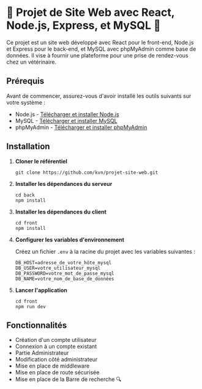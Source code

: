 # 🐾 Projet de Site Web avec React, Node.js, Express, et MySQL 🐶

Ce projet est un site web développé avec React pour le front-end, Node.js et Express pour le back-end, et MySQL avec phpMyAdmin comme base de données. Il vise à fournir une plateforme pour une prise de rendez-vous chez un vétérinaire.

## Prérequis

Avant de commencer, assurez-vous d'avoir installé les outils suivants sur votre système :

- Node.js - [Télécharger et installer Node.js](https://nodejs.org/)
- MySQL - [Télécharger et installer MySQL](https://www.mysql.com/)
- phpMyAdmin - [Télécharger et installer phpMyAdmin](https://www.phpmyadmin.net/)
  
## Installation

1. **Cloner le référentiel**

    ```
    git clone https://github.com/kvn/projet-site-web.git
    ```

2. **Installer les dépendances du serveur**

    ```
    cd back
    npm install
    ```

3. **Installer les dépendances du client**

    ```
    cd front
    npm install
    ```

4. **Configurer les variables d'environnement**

    Créez un fichier `.env` à la racine du projet avec les variables suivantes :

    ```
    DB_HOST=adresse_de_votre_hôte_mysql
    DB_USER=votre_utilisateur_mysql
    DB_PASSWORD=votre_mot_de_passe_mysql
    DB_NAME=votre_nom_de_base_de_données
    ```

6. **Lancer l'application**

    ```
    cd front
    npm run dev
    ```

## Fonctionnalités

- Création d'un compte utilisateur
- Connexion à un compte existant
- Partie Administrateur
- Modification côté administrateur
- Mise en place de middleware
- Mise en place de route sécurisée
- Mise en place de la Barre de recherche 🔍


